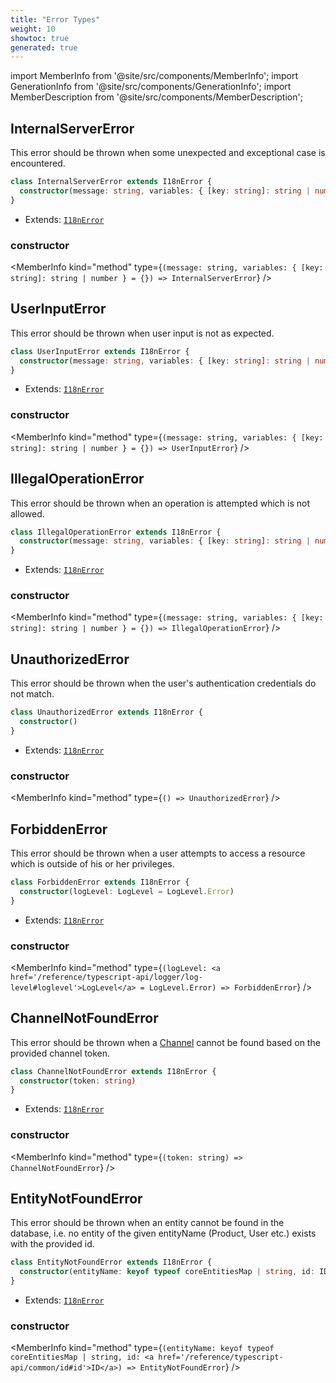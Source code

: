 ```yaml
---
title: "Error Types"
weight: 10
showtoc: true
generated: true
---
```

<!-- This file was generated from the Vendure source. Do not modify. Instead, re-run the "docs:build" script -->
import MemberInfo from '@site/src/components/MemberInfo';
import GenerationInfo from '@site/src/components/GenerationInfo';
import MemberDescription from '@site/src/components/MemberDescription';


## InternalServerError

<GenerationInfo sourceFile="packages/core/src/common/error/errors.ts" sourceLine="14" packageName="@vendure/core" />

This error should be thrown when some unexpected and exceptional case is encountered.

```ts title="Signature"
class InternalServerError extends I18nError {
  constructor(message: string, variables: { [key: string]: string | number } = {})
}
```
* Extends: <code><a href='/reference/typescript-api/errors/i18n-error#i18nerror'>I18nError</a></code>



<div className="members-wrapper">

### constructor

<MemberInfo kind="method" type={`(message: string, variables: { [key: string]: string | number } = {}) => InternalServerError`}   />




</div>


## UserInputError

<GenerationInfo sourceFile="packages/core/src/common/error/errors.ts" sourceLine="27" packageName="@vendure/core" />

This error should be thrown when user input is not as expected.

```ts title="Signature"
class UserInputError extends I18nError {
  constructor(message: string, variables: { [key: string]: string | number } = {})
}
```
* Extends: <code><a href='/reference/typescript-api/errors/i18n-error#i18nerror'>I18nError</a></code>



<div className="members-wrapper">

### constructor

<MemberInfo kind="method" type={`(message: string, variables: { [key: string]: string | number } = {}) => UserInputError`}   />




</div>


## IllegalOperationError

<GenerationInfo sourceFile="packages/core/src/common/error/errors.ts" sourceLine="40" packageName="@vendure/core" />

This error should be thrown when an operation is attempted which is not allowed.

```ts title="Signature"
class IllegalOperationError extends I18nError {
  constructor(message: string, variables: { [key: string]: string | number } = {})
}
```
* Extends: <code><a href='/reference/typescript-api/errors/i18n-error#i18nerror'>I18nError</a></code>



<div className="members-wrapper">

### constructor

<MemberInfo kind="method" type={`(message: string, variables: { [key: string]: string | number } = {}) => IllegalOperationError`}   />




</div>


## UnauthorizedError

<GenerationInfo sourceFile="packages/core/src/common/error/errors.ts" sourceLine="53" packageName="@vendure/core" />

This error should be thrown when the user's authentication credentials do not match.

```ts title="Signature"
class UnauthorizedError extends I18nError {
  constructor()
}
```
* Extends: <code><a href='/reference/typescript-api/errors/i18n-error#i18nerror'>I18nError</a></code>



<div className="members-wrapper">

### constructor

<MemberInfo kind="method" type={`() => UnauthorizedError`}   />




</div>


## ForbiddenError

<GenerationInfo sourceFile="packages/core/src/common/error/errors.ts" sourceLine="67" packageName="@vendure/core" />

This error should be thrown when a user attempts to access a resource which is outside of
his or her privileges.

```ts title="Signature"
class ForbiddenError extends I18nError {
  constructor(logLevel: LogLevel = LogLevel.Error)
}
```
* Extends: <code><a href='/reference/typescript-api/errors/i18n-error#i18nerror'>I18nError</a></code>



<div className="members-wrapper">

### constructor

<MemberInfo kind="method" type={`(logLevel: <a href='/reference/typescript-api/logger/log-level#loglevel'>LogLevel</a> = LogLevel.Error) => ForbiddenError`}   />




</div>


## ChannelNotFoundError

<GenerationInfo sourceFile="packages/core/src/common/error/errors.ts" sourceLine="81" packageName="@vendure/core" />

This error should be thrown when a <a href='/reference/typescript-api/entities/channel#channel'>Channel</a> cannot be found based on the provided
channel token.

```ts title="Signature"
class ChannelNotFoundError extends I18nError {
  constructor(token: string)
}
```
* Extends: <code><a href='/reference/typescript-api/errors/i18n-error#i18nerror'>I18nError</a></code>



<div className="members-wrapper">

### constructor

<MemberInfo kind="method" type={`(token: string) => ChannelNotFoundError`}   />




</div>


## EntityNotFoundError

<GenerationInfo sourceFile="packages/core/src/common/error/errors.ts" sourceLine="95" packageName="@vendure/core" />

This error should be thrown when an entity cannot be found in the database, i.e. no entity of
the given entityName (Product, User etc.) exists with the provided id.

```ts title="Signature"
class EntityNotFoundError extends I18nError {
  constructor(entityName: keyof typeof coreEntitiesMap | string, id: ID)
}
```
* Extends: <code><a href='/reference/typescript-api/errors/i18n-error#i18nerror'>I18nError</a></code>



<div className="members-wrapper">

### constructor

<MemberInfo kind="method" type={`(entityName: keyof typeof coreEntitiesMap | string, id: <a href='/reference/typescript-api/common/id#id'>ID</a>) => EntityNotFoundError`}   />




</div>
